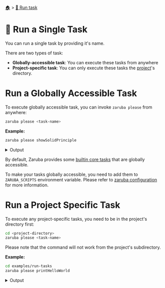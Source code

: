 <!--startTocHeader-->
[🏠](../README.md) > [🏃 Run task](README.md)
# 🍺 Run a Single Task
<!--endTocHeader-->

You can run a single task by providing it's name.

There are two types of task:

* __Globally-accessible task__: You can execute these tasks from anywhere
* __Project-specific task__: You can only execute these tasks the [project](../core-concepts/project/README.md)'s directory.

# Run a Globally Accessible Task

To execute globally accessible task, you can invoke `zaruba please` from anywhere:

```bash
zaruba please <task-name>
```

__Example:__


```bash
zaruba please showSolidPrinciple
```
 
<details>
<summary>Output</summary>
 
```````
🤖 🔎 Job Starting...
         Elapsed Time: 1.287µs
         Current Time: 09:10:18
🤖 🏁 Running 🦉 showSolidPrinciple runner (Attempt 1 of 3) on /home/gofrendi/zaruba/docs
🤖 🎉 Successfully running 🦉 showSolidPrinciple runner (Attempt 1 of 3)
🤖    🚀 🦉 showSolidPrinciple    S  Single Responsibility Principle 
🤖    🚀 🦉 showSolidPrinciple    O  Open/Closed Principle 
🤖    🚀 🦉 showSolidPrinciple    L  Liskov's Substitution Principle 
🤖 🔎 Job Running...
         Elapsed Time: 6.011442ms
         Current Time: 09:10:18
🤖 🎉 🎉🎉🎉🎉🎉🎉🎉🎉🎉🎉🎉
🤖    🚀 🦉 showSolidPrinciple    I  Interface Segregation Principle 
🤖 🎉 Job Complete!!! 🎉🎉🎉
🤖    🚀 🦉 showSolidPrinciple    D  Dependency Inversion Principle 
🤖 🔥 Terminating
🤖 🔎 Job Ended...
         Elapsed Time: 309.079912ms
         Current Time: 09:10:18
zaruba please showSolidPrinciple
```````
</details>


 By default, Zaruba provides some [builtin core tasks](../core-tasks/README.md) that are globally accessible.
 
 To make your tasks globally accessible, you need to add them to `ZARUBA_SCRIPTS` environment variable. Please refer to [zaruba configuration](../configuration.md) for more information.

# Run a Project Specific Task

To execute any project-specific tasks, you need to be in the project's directory first:

```bash
cd <project-directory>
zaruba please <task-name>
```

Please note that the command will not work from the project's subdirectory.

__Example:__


```bash
cd examples/run-tasks
zaruba please printHelloWorld
```
 
<details>
<summary>Output</summary>
 
```````
🤖 🔎 Job Starting...
         Elapsed Time: 1.39µs
         Current Time: 09:10:19
🤖 🏁 Running 🍎 printHelloWorld runner (Attempt 1 of 3) on /home/gofrendi/zaruba/docs/examples/run-tasks
🤖 🎉 Successfully running 🍎 printHelloWorld runner (Attempt 1 of 3)
🤖    🚀 🍎 printHelloWorld      hello world
🤖 🔎 Job Running...
         Elapsed Time: 1.602969ms
         Current Time: 09:10:19
🤖 🎉 🎉🎉🎉🎉🎉🎉🎉🎉🎉🎉🎉
🤖 🎉 Job Complete!!! 🎉🎉🎉
🤖 🔥 Terminating
🤖 🔎 Job Ended...
         Elapsed Time: 407.092577ms
         Current Time: 09:10:19
zaruba please printHelloWorld
```````
</details>



<!--startTocSubtopic-->

<!--endTocSubtopic-->